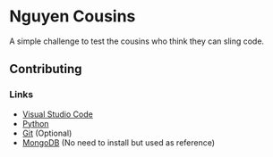# Nguyen Cousins

A simple challenge to test the cousins who think they can sling code.

## Contributing

### Links
- [Visual Studio Code](https://code.visualstudio.com/)
- [Python](https://www.python.org/downloads/)
- [Git](https://git-scm.com/downloads) (Optional)
- [MongoDB](https://www.mongodb.com/) (No need to install but used as reference)

